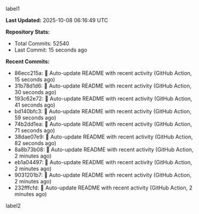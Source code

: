 
label1 
<!-- ACTIVITY_START -->
**Last Updated:** 2025-10-08 06:16:49 UTC

**Repository Stats:**
- Total Commits: 52540
- Last Commit: 15 seconds ago

**Recent Commits:**
- 86ecc215a: 🤖 Auto-update README with recent activity (GitHub Action, 15 seconds ago)
- 31b78d1d6: 🤖 Auto-update README with recent activity (GitHub Action, 30 seconds ago)
- 193c62e72: 🤖 Auto-update README with recent activity (GitHub Action, 41 seconds ago)
- bd140bfc3: 🤖 Auto-update README with recent activity (GitHub Action, 59 seconds ago)
- 74b2dd1ea: 🤖 Auto-update README with recent activity (GitHub Action, 71 seconds ago)
- 38dae07e9: 🤖 Auto-update README with recent activity (GitHub Action, 82 seconds ago)
- 8a8b73b08: 🤖 Auto-update README with recent activity (GitHub Action, 2 minutes ago)
- eb1a04497: 🤖 Auto-update README with recent activity (GitHub Action, 2 minutes ago)
- 9031201b7: 🤖 Auto-update README with recent activity (GitHub Action, 2 minutes ago)
- 232fffcfd: 🤖 Auto-update README with recent activity (GitHub Action, 2 minutes ago)
<!-- ACTIVITY_END -->

label2
